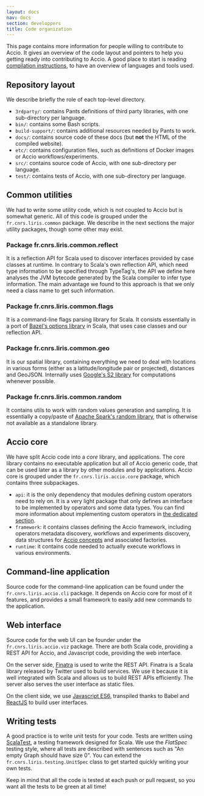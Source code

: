 ```yaml
---
layout: docs
nav: docs
section: developpers
title: Code organization
---
```


This page contains more information for people willing to contribute to Accio.
It gives an overview of the code layout and pointers to help you getting ready into contributing to Accio.
A good place to start is reading [compilation instructions](compiling.html), to have an overview of languages and tools used.

## Repository layout

We describe briefly the role of each top-level directory.

  * `3rdparty/`: contains Pants definitions of third party libraries, with one sub-directory per language.
  * `bin/`: contains some Bash scripts.
  * `build-support/`: contains additional resources needed by Pants to work.
  * `docs/`: contains source code of these docs (but **not** the HTML of the compiled website).
  * `etc/`: contains configuration files, such as definitions of Docker images or Accio workflows/experiments.
  * `src/`: contains source code of Accio, with one sub-directory per language.
  * `test/`: contains tests of Accio, with one sub-directory per language.

## Common utilities

We had to write some utility code, which is not coupled to Accio but is somewhat generic.
All of this code is grouped under the `fr.cnrs.liris.common` package.
We describe in the next sections the major utility packages, though some other may exist.

### Package fr.cnrs.liris.common.reflect
It is a reflection API for Scala used to discover interfaces provided by case classes at runtime.
In contrary to Scala's own reflection API, which need type information to be specified through TypeTag's, the API we define here analyses the JVM bytecode generated by the Scala compiler to infer type information.
The main advantage we found to this approach is that we only need a class name to get such information.

### Package fr.cnrs.liris.common.flags
It is a command-line flags parsing library for Scala.
It consists essentially in a port of [Bazel's options library](https://github.com/bazelbuild/bazel/tree/master/src/main/java/com/google/devtools/common/options) in Scala, that uses case classes and our reflection API.

### Package fr.cnrs.liris.common.geo
It is our spatial library, containing everything we need to deal with locations in various forms (either as a latitude/longitude pair or projected), distances and GeoJSON.
Internally uses [Google's S2 library](https://github.com/google/s2-geometry-library-java) for computations whenever possible.

### Package fr.cnrs.liris.common.random
It contains utils to work with random values generation and sampling.
It is essentially a copy/paste of [Apache Spark's random library](https://github.com/apache/spark/tree/master/core/src/main/scala/org/apache/spark/util/random), that is otherwise not available as a standalone library.

## Accio core

We have split Accio code into a *core* library, and applications.
The core library contains no executable application but all of Accio generic code, that can be used later as a library by other modules and by applications.
Accio core is grouped under the `fr.cnrs.liris.accio.core` package, which contains three subpackages.

  * `api`: it is the only dependency that modules defining custom operators need to rely on.
  It is a very light package that only defines an interface to be implemented by operators and some data types.
  You can find more information about implementing custom operators in [the dedicated section](operator.html).
  * `framework`: it contains classes defining the Accio framework, including operators metadata discovery, workflows and experiments discovery, data structures for [Accio concepts](../basics/concepts.html) and associated factories.
  * `runtime`: it contains code needed to actually execute workflows in various environments.

## Command-line application

Source code for the command-line application can be found under the `fr.cnrs.liris.accio.cli` package.
It depends on Accio core for most of it features, and provides a small framework to easily add new commands to the application.

## Web interface

Source code for the web UI can be founder under the `fr.cnrs.liris.accio.viz` package.
There are both Scala code, providing a REST API for Accio, and Javascript code, providing the web interface.

On the server side, [Finatra](https://twitter.github.io/finatra/) is used to write the REST API.
Finatra is a Scala library released by Twitter used to build services.
We use it because it is well integrated with Scala and allows us to build REST APIs efficiently.
The server also serves the user interface as static files.

On the client side, we use [Javascript ES6](https://babeljs.io/docs/learn-es2015/), transpiled thanks to Babel and [ReactJS](https://facebook.github.io/react/) to build user interfaces.

## Writing tests

A good practice is to write unit tests for your code.
Tests are written using [ScalaTest](http://www.scalatest.org), a testing framework designed for Scala.
We use the *FlatSpec* testing style, where all tests are described with sentences such as "An empty Graph should have size 0".
You can extend the `fr.cnrs.liris.testing.UnitSpec` class to get started quickly writing your own tests.

Keep in mind that all the code is tested at each push or pull request, so you want all the tests to be green at all time!
